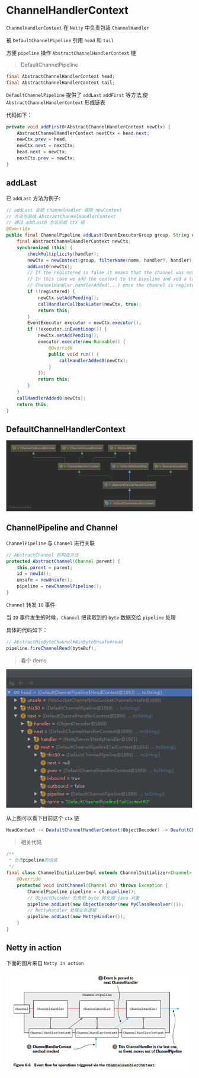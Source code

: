 # ChannelHandlerContext

`ChannelHandlerContext` 在 `Netty` 中负责包装 `ChannelHandler`

被 `DefaultChannelPipeline` 引用 `head` 和 `tail`

方便 `pipeline` 操作 `AbstractChannelHandlerContext` 链

> DefaultChannelPipeline

```java
final AbstractChannelHandlerContext head;
final AbstractChannelHandlerContext tail;
```

`DefaultChannelPipeline` 提供了 `addLast` `addFirst` 等方法,使 `AbstractChannelHandlerContext` 形成链表

代码如下：

```java
private void addFirst0(AbstractChannelHandlerContext newCtx) {
    AbstractChannelHandlerContext nextCtx = head.next;
    newCtx.prev = head;
    newCtx.next = nextCtx;
    head.next = newCtx;
    nextCtx.prev = newCtx;
}
```

## addLast

已 `addLast` 方法为例子:

```java
// addLast 会把 channelHadler 调用 newContext
// 方法包装成 AbstractChannelHandlerContext
// 通过 addLast0 方法形成 ctx 链
@Override
public final ChannelPipeline addLast(EventExecutorGroup group, String name, ChannelHandler handler) {
    final AbstractChannelHandlerContext newCtx;
    synchronized (this) {
        checkMultiplicity(handler);
        newCtx = newContext(group, filterName(name, handler), handler);
        addLast0(newCtx);
        // If the registered is false it means that the channel was not registered on an eventloop yet.
        // In this case we add the context to the pipeline and add a task that will call
        // ChannelHandler.handlerAdded(...) once the channel is registered.
        if (!registered) {
            newCtx.setAddPending();
            callHandlerCallbackLater(newCtx, true);
            return this;
        }
        EventExecutor executor = newCtx.executor();
        if (!executor.inEventLoop()) {
            newCtx.setAddPending();
            executor.execute(new Runnable() {
                @Override
                public void run() {
                    callHandlerAdded0(newCtx);
                }
            });
            return this;
        }
    }
    callHandlerAdded0(newCtx);
    return this;
}
```

## DefaultChannelHandlerContext

![DefaultChannelHandlerContext](./images/netty-DefaultChannelHandlerContext.png)

## ChannelPipeline and Channel

`ChannelPipeline` 与 `Channel` 进行关联

```java
// AbstractChannel 的构造方法
protected AbstractChannel(Channel parent) {
    this.parent = parent;
    id = newId();
    unsafe = newUnsafe();
    pipeline = newChannelPipeline();
}
```

`Channel` 转发 `IO` 事件

当 `IO` 事件发生的时候，`Channel` 把读取到的 `byte` 数据交给 `pipeline` 处理

具体的代码如下：

```java
// AbstractNioByteChannel#NioByteUnsafe#read
pipeline.fireChannelRead(byteBuf);
```

> 看个 demo

![pipeline and channel](./images/netty-pipeline-channel.png)

从上图可以看下目前这个 `ctx` 链

```java
HeadContext -> DeafultChannelHandlerContext(ObjectDecoder) -> DeafultChannelHandlerContext(NettyHandler) -> TailContext
```

> 相关代码

```java
/**
 * 负责pipeline的组装
 */
final class ChannelInitializerImpl extends ChannelInitializer<Channel> {
    @Override
    protected void initChannel(Channel ch) throws Exception {
        ChannelPipeline pipeline = ch.pipeline();
        // ObjectDecoder 负责把 byte 转化成 java 对象
        pipeline.addLast(new ObjectDecoder(new MyClassResolver()));
        // NettyHandler 处理业务逻辑
        pipeline.addLast(new NettyHandler());
    }
}
```

## Netty in action

下面的图片来自 `Netty in action`

![ChannelHandlerContext](./images/ChannelHandlerContext.png)
